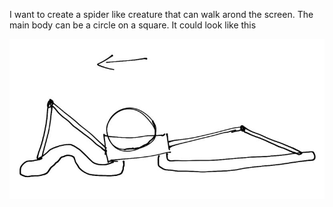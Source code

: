 I want to create a spider like creature that can walk arond the screen. The main body can be a circle on a square. It could look like this

![](./creature.jpg)

